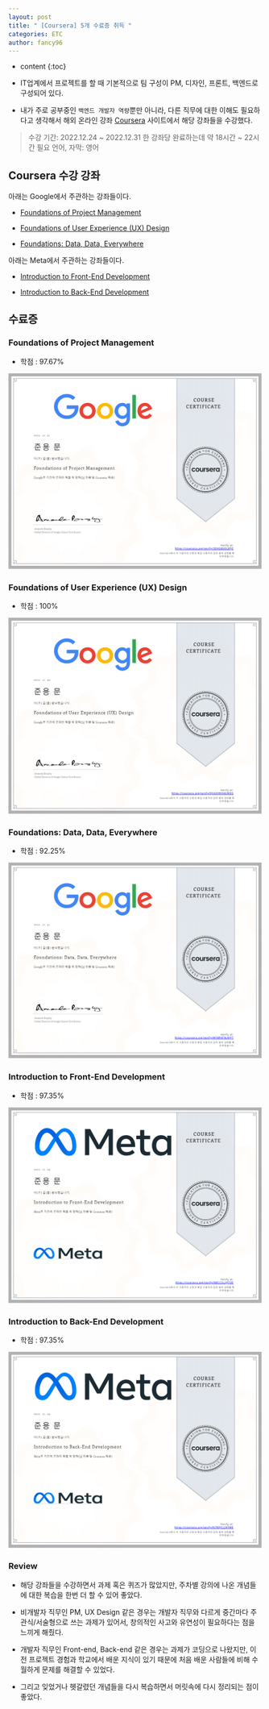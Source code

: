 ```yaml
---
layout: post
title: " [Coursera] 5개 수료증 취득 "
categories: ETC
author: fancy96
---
```

* content
{:toc}

* IT업계에서 프로젝트를 할 때 기본적으로 팀 구성이 PM, 디자인, 프론트, 백엔드로 구성되어 있다.

* 내가 주로 공부중인 `백엔드 개발자 역량`뿐만 아니라, 다른 직무에 대한 이해도 필요하다고 생각해서 해외 온라인 강좌 [Coursera](https://www.coursera.org/) 사이트에서 해당 강좌들을 수강했다.

> 수강 기간: 2022.12.24 ~ 2022.12.31
한 강좌당 완료하는데 약 18시간 ~ 22시간 필요
언어, 자막: 영어


## Coursera 수강 강좌

아래는 Google에서 주관하는 강좌들이다.

* [Foundations of Project Management](https://www.coursera.org/learn/project-management-foundations/)

* [Foundations of User Experience (UX) Design](https://www.coursera.org/learn/foundations-user-experience-design)

* [Foundations: Data, Data, Everywhere](https://www.coursera.org/learn/foundations-data)

아래는 Meta에서 주관하는 강좌들이다.

* [Introduction to Front-End Development](https://www.coursera.org/learn/introduction-to-front-end-development)

* [Introduction to Back-End Development](https://www.coursera.org/learn/introduction-to-back-end-development)

## 수료증

### Foundations of Project Management

* 학점 : 97.67%

![](/assets/img/etc/Foundations-of-Project-Management_certificate.png)

### Foundations of User Experience (UX) Design

* 학점 : 100%

![](/assets/img/etc/Foundations-of-User-Experience-_UX_-Design_certificate.png)

### Foundations: Data, Data, Everywhere

* 학점 : 92.25%

![](/assets/img/etc/Foundations-Data_-Data_-Everywhere_certificate.png)

### Introduction to Front-End Development

* 학점 : 97.35%

![](/assets/img/etc/Introduction-to-Front-End-Development_certificate.png)


### Introduction to Back-End Development

* 학점 : 97.35%

![](/assets/img/etc/Introduction-to-Back-End-Developmen_certificate.png)


### Review

* 해당 강좌들을 수강하면서 과제 혹은 퀴즈가 많았지만, 주차별 강의에 나온 개념들에 대한 복습을 한번 더 할 수 있어 좋았다.

* 비개발자 직무인 PM, UX Design 같은 경우는 개발자 직무와 다르게 중간마다 주관식/서술형으로 쓰는 과제가 있어서, 창의적인 사고와 유연성이 필요하다는 점을 느끼게 해줬다.

* 개발자 직무인 Front-end, Back-end 같은 경우는 과제가 코딩으로 나왔지만, 이전 프로젝트 경험과 학교에서 배운 지식이 있기 때문에 처음 배운 사람들에 비해 수월하게 문제를 해결할 수 있었다.

* 그리고 잊었거나 헷갈렸던 개념들을 다시 복습하면서 머릿속에 다시 정리되는 점이 좋았다.